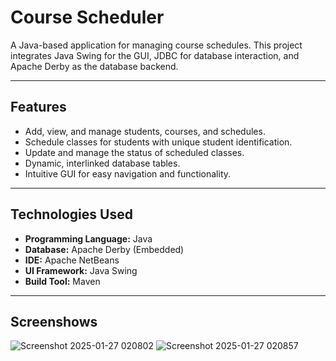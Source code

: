 # **Course Scheduler**

A Java-based application for managing course schedules. This project integrates Java Swing for the GUI, JDBC for database interaction, and Apache Derby as the database backend.

---

## **Features**

- Add, view, and manage students, courses, and schedules.
- Schedule classes for students with unique student identification.
- Update and manage the status of scheduled classes.
- Dynamic, interlinked database tables.
- Intuitive GUI for easy navigation and functionality.

---

## **Technologies Used**

- **Programming Language:** Java  
- **Database:** Apache Derby (Embedded)  
- **IDE:** Apache NetBeans  
- **UI Framework:** Java Swing  
- **Build Tool:** Maven

---

## **Screenshows**
![Screenshot 2025-01-27 020802](https://github.com/user-attachments/assets/87a8db2b-5d36-498c-adc2-4c421b22385d)
![Screenshot 2025-01-27 020857](https://github.com/user-attachments/assets/29526d58-b1f4-4c63-947c-81717a342c80)
